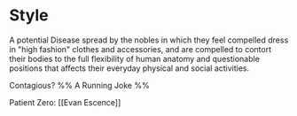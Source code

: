# Style
A potential Disease spread by the nobles in which they feel compelled dress in "high fashion" clothes and accessories, and are compelled to contort their bodies to the full flexibility of human anatomy and questionable positions that affects their everyday physical and social activities.

Contagious?
%% A Running Joke %%

Patient Zero: [[Evan Escence]]